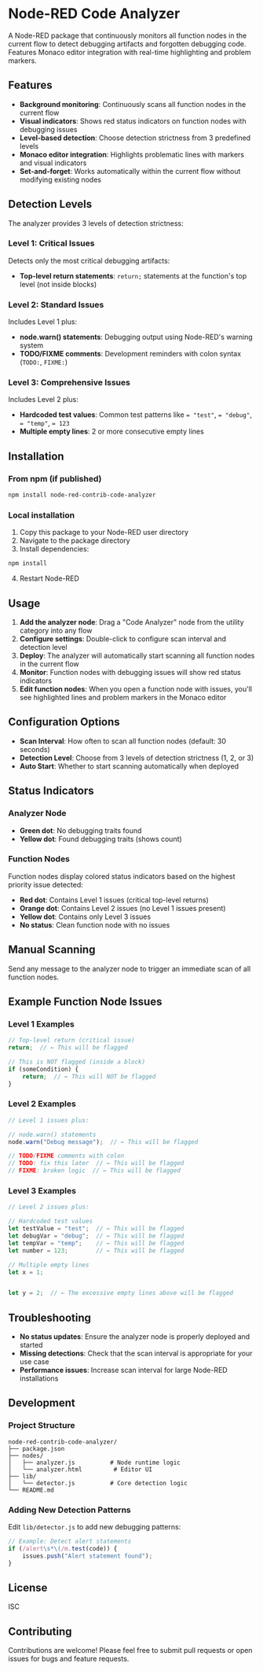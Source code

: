 # Node-RED Code Analyzer

A Node-RED package that continuously monitors all function nodes in the current flow to detect debugging artifacts and forgotten debugging code. Features Monaco editor integration with real-time highlighting and problem markers.

## Features

- **Background monitoring**: Continuously scans all function nodes in the current flow
- **Visual indicators**: Shows red status indicators on function nodes with debugging issues
- **Level-based detection**: Choose detection strictness from 3 predefined levels
- **Monaco editor integration**: Highlights problematic lines with markers and visual indicators
- **Set-and-forget**: Works automatically within the current flow without modifying existing nodes

## Detection Levels

The analyzer provides 3 levels of detection strictness:

### Level 1: Critical Issues
Detects only the most critical debugging artifacts:
- **Top-level return statements**: `return;` statements at the function's top level (not inside blocks)

### Level 2: Standard Issues
Includes Level 1 plus:
- **node.warn() statements**: Debugging output using Node-RED's warning system
- **TODO/FIXME comments**: Development reminders with colon syntax (`TODO:`, `FIXME:`)

### Level 3: Comprehensive Issues
Includes Level 2 plus:
- **Hardcoded test values**: Common test patterns like `= "test"`, `= "debug"`, `= "temp"`, `= 123`
- **Multiple empty lines**: 2 or more consecutive empty lines

## Installation

### From npm (if published)
```bash
npm install node-red-contrib-code-analyzer
```

### Local installation
1. Copy this package to your Node-RED user directory
2. Navigate to the package directory
3. Install dependencies:
```bash
npm install
```
4. Restart Node-RED

## Usage

1. **Add the analyzer node**: Drag a "Code Analyzer" node from the utility category into any flow
2. **Configure settings**: Double-click to configure scan interval and detection level
3. **Deploy**: The analyzer will automatically start scanning all function nodes in the current flow
4. **Monitor**: Function nodes with debugging issues will show red status indicators
5. **Edit function nodes**: When you open a function node with issues, you'll see highlighted lines and problem markers in the Monaco editor

## Configuration Options

- **Scan Interval**: How often to scan all function nodes (default: 30 seconds)
- **Detection Level**: Choose from 3 levels of detection strictness (1, 2, or 3)
- **Auto Start**: Whether to start scanning automatically when deployed

## Status Indicators

### Analyzer Node
- **Green dot**: No debugging traits found
- **Yellow dot**: Found debugging traits (shows count)

### Function Nodes
Function nodes display colored status indicators based on the highest priority issue detected:
- **Red dot**: Contains Level 1 issues (critical top-level returns)
- **Orange dot**: Contains Level 2 issues (no Level 1 issues present)
- **Yellow dot**: Contains only Level 3 issues
- **No status**: Clean function node with no issues

## Manual Scanning

Send any message to the analyzer node to trigger an immediate scan of all function nodes.

## Example Function Node Issues

### Level 1 Examples
```javascript
// Top-level return (critical issue)
return;  // ← This will be flagged

// This is NOT flagged (inside a block)
if (someCondition) {
    return;  // ← This will NOT be flagged
}
```

### Level 2 Examples
```javascript
// Level 1 issues plus:

// node.warn() statements
node.warn("Debug message");  // ← This will be flagged

// TODO/FIXME comments with colon
// TODO: fix this later  // ← This will be flagged
// FIXME: broken logic  // ← This will be flagged
```

### Level 3 Examples
```javascript
// Level 2 issues plus:

// Hardcoded test values
let testValue = "test";  // ← This will be flagged
let debugVar = "debug";  // ← This will be flagged
let tempVar = "temp";    // ← This will be flagged
let number = 123;        // ← This will be flagged

// Multiple empty lines
let x = 1;


let y = 2;  // ← The excessive empty lines above will be flagged
```

## Troubleshooting

- **No status updates**: Ensure the analyzer node is properly deployed and started
- **Missing detections**: Check that the scan interval is appropriate for your use case
- **Performance issues**: Increase scan interval for large Node-RED installations

## Development

### Project Structure
```
node-red-contrib-code-analyzer/
├── package.json
├── nodes/
│   ├── analyzer.js          # Node runtime logic
│   └── analyzer.html         # Editor UI
├── lib/
│   └── detector.js          # Core detection logic
└── README.md
```

### Adding New Detection Patterns

Edit `lib/detector.js` to add new debugging patterns:

```javascript
// Example: Detect alert statements
if (/alert\s*\(/m.test(code)) {
    issues.push("Alert statement found");
}
```

## License

ISC

## Contributing

Contributions are welcome! Please feel free to submit pull requests or open issues for bugs and feature requests.